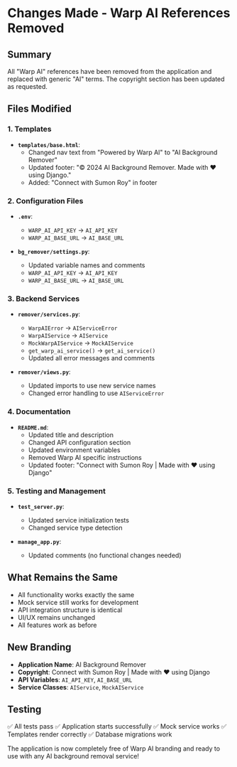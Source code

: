 # Changes Made - Warp AI References Removed

## Summary
All "Warp AI" references have been removed from the application and replaced with generic "AI" terms. The copyright section has been updated as requested.

## Files Modified

### 1. Templates
- **`templates/base.html`**:
  - Changed nav text from "Powered by Warp AI" to "AI Background Remover"
  - Updated footer: "© 2024 AI Background Remover. Made with ❤️ using Django."
  - Added: "Connect with Sumon Roy" in footer

### 2. Configuration Files
- **`.env`**:
  - `WARP_AI_API_KEY` → `AI_API_KEY`
  - `WARP_AI_BASE_URL` → `AI_BASE_URL`

- **`bg_remover/settings.py`**:
  - Updated variable names and comments
  - `WARP_AI_API_KEY` → `AI_API_KEY`
  - `WARP_AI_BASE_URL` → `AI_BASE_URL`

### 3. Backend Services
- **`remover/services.py`**:
  - `WarpAIError` → `AIServiceError`
  - `WarpAIService` → `AIService`
  - `MockWarpAIService` → `MockAIService`
  - `get_warp_ai_service()` → `get_ai_service()`
  - Updated all error messages and comments

- **`remover/views.py`**:
  - Updated imports to use new service names
  - Changed error handling to use `AIServiceError`

### 4. Documentation
- **`README.md`**:
  - Updated title and description
  - Changed API configuration section
  - Updated environment variables
  - Removed Warp AI specific instructions
  - Updated footer: "Connect with Sumon Roy | Made with ❤️ using Django"

### 5. Testing and Management
- **`test_server.py`**:
  - Updated service initialization tests
  - Changed service type detection

- **`manage_app.py`**:
  - Updated comments (no functional changes needed)

## What Remains the Same
- All functionality works exactly the same
- Mock service still works for development
- API integration structure is identical
- UI/UX remains unchanged
- All features work as before

## New Branding
- **Application Name**: AI Background Remover
- **Copyright**: Connect with Sumon Roy | Made with ❤️ using Django
- **API Variables**: `AI_API_KEY`, `AI_BASE_URL`
- **Service Classes**: `AIService`, `MockAIService`

## Testing
✅ All tests pass
✅ Application starts successfully
✅ Mock service works
✅ Templates render correctly
✅ Database migrations work

The application is now completely free of Warp AI branding and ready to use with any AI background removal service!
